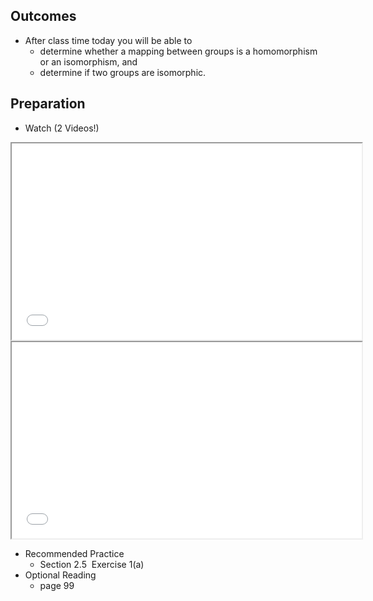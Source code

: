 <h2>Outcomes</h2>
<ul>
<li>After class time today you will be able to
<ul>
<li>determine whether a mapping between groups is a homomorphism or an isomorphism, and</li>
<li>determine if two groups are isomorphic.</li>
</ul>
</li>
</ul>
<h2>Preparation</h2>
<ul>
<li>Watch (2 Videos!)</li>
</ul>
<p><iframe src="//www.youtube.com/embed/cYzp5IWqCsg" width="560" height="314" allowfullscreen="allowfullscreen" data-mce-fragment="1"></iframe><iframe src="//www.youtube.com/embed/BAmWgVjSosY" width="560" height="314" allowfullscreen="allowfullscreen" data-mce-fragment="1"></iframe></p>
<ul>
<li>Recommended Practice
<ul>
<li>Section 2.5&nbsp; Exercise 1(a)</li>
</ul>
</li>
<li>Optional Reading
<ul>
<li>page 99</li>
</ul>
</li>
</ul>